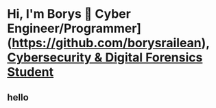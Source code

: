 # Hi, I'm Borys 👋  Cyber Engineer/Programmer](https://github.com/borysrailean), [Cybersecurity & Digital Forensics Student](https://www.linkedin.com/in/borys-railean)

## hello
